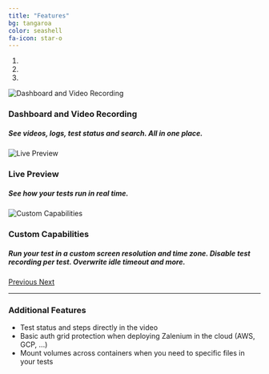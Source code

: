 ```yaml
---
title: "Features"
bg: tangaroa
color: seashell
fa-icon: star-o
---
```



<div id="carouselExampleControls" class="carousel slide" data-ride="carousel" data-interval="10000">
  <ol class="carousel-indicators">
    <li data-target="#carouselExampleControls" data-slide-to="0" class="active"></li>
    <li data-target="#carouselExampleControls" data-slide-to="1"></li>
    <li data-target="#carouselExampleControls" data-slide-to="2"></li>
  </ol>
  <div class="carousel-inner">
    <div class="carousel-item active">
      <img class="d-block w-100" alt="Dashboard and Video Recording" src="https://raw.githubusercontent.com/zalando/zalenium/master/docs/img/dashboard.gif" data-holder-rendered="true">
      <div class="carousel-caption d-none d-md-block text-dark font-weight-bold">
        <h3>Dashboard and Video Recording</h3>
        <h5>See videos, logs, test status and search. All in one place.</h5>
      </div>
    </div>
    <div class="carousel-item">
      <img class="d-block w-100" alt="Live Preview" src="https://raw.githubusercontent.com/zalando/zalenium/master/docs/img/live_preview.gif" data-holder-rendered="true">
      <div class="carousel-caption d-none d-md-block text-dark font-weight-bold">
        <h3>Live Preview</h3>
        <h5>See how your tests run in real time.</h5>
      </div>
    </div>
    <div class="carousel-item">
      <img class="d-block w-100" alt="Custom Capabilities" src="https://raw.githubusercontent.com/zalando/zalenium/master/docs/img/custom_capabilities.gif" data-holder-rendered="true">
      <div class="carousel-caption d-none d-md-block">
        <h3>Custom Capabilities</h3>
        <h5>Run your test in a custom screen resolution and time zone. Disable test recording per test. Overwrite idle timeout and more.</h5>
      </div>
    </div>
  </div>
  <a class="carousel-control-prev" href="#carouselExampleControls" role="button" data-slide="prev">
    <span class="carousel-control-prev-icon" aria-hidden="true"></span>
    <span class="sr-only">Previous</span>
  </a>
  <a class="carousel-control-next" href="#carouselExampleControls" role="button" data-slide="next">
    <span class="carousel-control-next-icon" aria-hidden="true"></span>
    <span class="sr-only">Next</span>
  </a>  
</div>

*** 

### Additional Features

* Test status and steps directly in the video
* Basic auth grid protection when deploying Zalenium in the cloud (AWS, GCP, ...)
* Mount volumes across containers when you need to specific files in your tests 